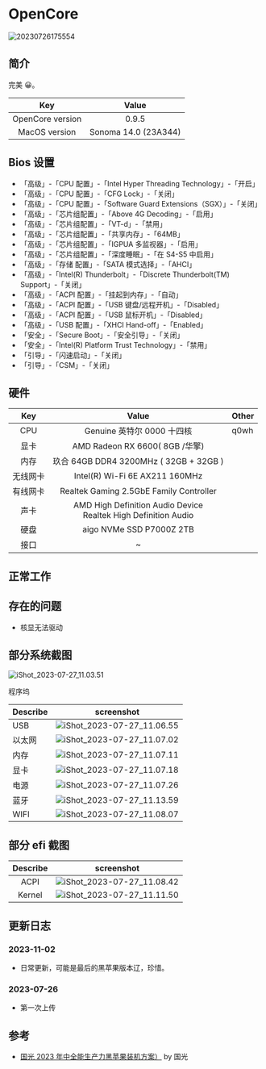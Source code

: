 # OpenCore

![20230726175554](./assets/20230726175554.png)

## 简介

完美 😀。

|       Key        |        Value         |
| :--------------: | :------------------: |
| OpenCore version |        0.9.5         |
|  MacOS version   | Sonoma 14.0 (23A344) |

## Bios 设置

- 「高级」-「CPU 配置」-「Intel Hyper Threading Technology」-「开启」
- 「高级」-「CPU 配置」-「CFG Lock」-「关闭」
- 「高级」-「CPU 配置」-「Software Guard Extensions（SGX）」-「关闭」
- 「高级」-「芯片组配置」-「Above 4G Decoding」-「启用」
- 「高级」-「芯片组配置」-「VT-d」-「禁用」
- 「高级」-「芯片组配置」-「共享内存」-「64MB」
- 「高级」-「芯片组配置」-「IGPUA 多监视器」-「启用」
- 「高级」-「芯片组配置」-「深度睡眠」-「在 S4-S5 中启用」
- 「高级」-「存储 配置」-「SATA 模式选择」-「AHCI」
- 「高级」-「Intel(R) Thunderbolt」-「Discrete Thunderbolt(TM) Support」-「关闭」
- 「高级」-「ACPI 配置」-「挂起到内存」-「自动」
- 「高级」-「ACPI 配置」-「USB 键盘/远程开机」-「Disabled」
- 「高级」-「ACPI 配置」-「USB 鼠标开机」-「Disabled」
- 「高级」-「USB 配置」-「XHCI Hand-off」-「Enabled」
- 「安全」-「Secure Boot」-「安全引导」-「关闭」
- 「安全」-「Intel(R) Platform Trust Technology」-「禁用」
- 「引导」-「闪速启动」-「关闭」
- 「引导」-「CSM」-「关闭」

## 硬件

|   Key    |                               Value                                | Other |
| :------: | :----------------------------------------------------------------: | ----- |
|   CPU    |                     Genuine 英特尔 0000 十四核                     | q0wh  |
|   显卡   |                   AMD Radeon RX 6600( 8GB /华擎)                   |       |
|   内存   |               玖合 64GB DDR4 3200MHz ( 32GB + 32GB )               |       |
| 无线网卡 |                   Intel(R) Wi-Fi 6E AX211 160MHz                   |       |
| 有线网卡 |              Realtek Gaming 2.5GbE Family Controller               |       |
|   声卡   | AMD High Definition Audio Device<br/>Realtek High Definition Audio |       |
|   硬盘   |                      aigo NVMe SSD P7000Z 2TB                      |       |
|   接口   |                                 ~                                  |       |

## 正常工作

## 存在的问题

- 核显无法驱动

## 部分系统截图

![iShot_2023-07-27_11.03.51](./assets/iShot_2023-07-27_11.03.51.webp)

程序坞

| Describe | screenshot                                                            |
| -------- | --------------------------------------------------------------------- |
| USB      | ![iShot_2023-07-27_11.06.55](./assets/iShot_2023-07-27_11.06.55.webp) |
| 以太网   | ![iShot_2023-07-27_11.07.02](./assets/iShot_2023-07-27_11.07.02.webp) |
| 内存     | ![iShot_2023-07-27_11.07.11](./assets/iShot_2023-07-27_11.07.11.webp) |
| 显卡     | ![iShot_2023-07-27_11.07.18](./assets/iShot_2023-07-27_11.07.18.webp) |
| 电源     | ![iShot_2023-07-27_11.07.26](./assets/iShot_2023-07-27_11.07.26.webp) |
| 蓝牙     | ![iShot_2023-07-27_11.13.59](./assets/iShot_2023-07-27_11.13.59.webp) |
| WIFI     | ![iShot_2023-07-27_11.08.07](./assets/iShot_2023-07-27_11.08.07.webp) |

## 部分 efi 截图

| Describe | screenshot                                                            |
| :------: | --------------------------------------------------------------------- |
|   ACPI   | ![iShot_2023-07-27_11.08.42](./assets/iShot_2023-07-27_11.08.42.webp) |
|  Kernel  | ![iShot_2023-07-27_11.11.50](./assets/iShot_2023-07-27_11.11.50.webp) |

## 更新日志

### 2023-11-02

- 日常更新，可能是最后的黑苹果版本辽，珍惜。

### 2023-07-26

- 第一次上传

## 参考

- [国光 2023 年中全能生产力黑苹果装机方案）](https://apple.sqlsec.com/9-%E6%88%90%E6%9E%9C%E5%88%86%E4%BA%AB/9-2/) by 国光
